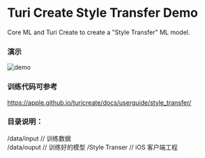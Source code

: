 # Turi Create Style Transfer Demo 

Core ML and Turi Create to create a "Style Transfer" ML model.


### 演示
![demo](https://media.giphy.com/media/9GJckJy7z1DeUZU0Ke/giphy.gif)


### 训练代码可参考
https://apple.github.io/turicreate/docs/userguide/style_transfer/


### 目录说明：
/data/input // 训练数据   
/data/ouput // 训练好的模型
/Style Transer // iOS 客户端工程